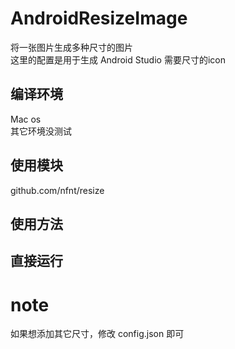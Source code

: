 # AndroidResizeImage
将一张图片生成多种尺寸的图片
<br>
这里的配置是用于生成 Android Studio 需要尺寸的icon

<h2>编译环境</h2>
Mac os
<br>
其它环境没测试

<h2>使用模块</h2>
github.com/nfnt/resize

<h2>使用方法<h2>
直接运行

# note
如果想添加其它尺寸，修改 config.json 即可
